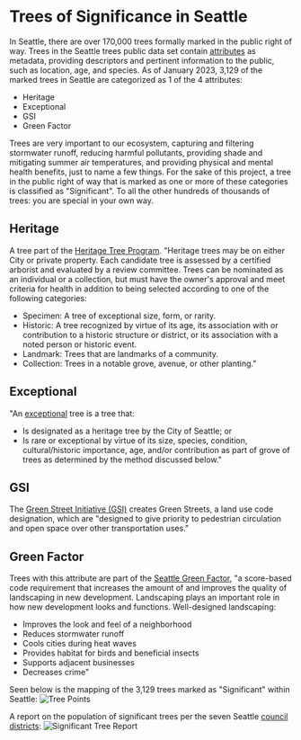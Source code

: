 # Trees of Significance in Seattle
In Seattle, there are over 170,000 trees formally marked in the public right of way. Trees in the Seattle trees public data set contain [attributes](https://www.seattle.gov/Documents/Departments/SDOT/GIS/Trees_OD.pdf) as metadata, providing descriptors and pertinent information to the public, such as location, age, and species. As of January 2023, 3,129 of the marked trees in Seattle are categorized as 1 of the 4 attributes:
- Heritage
- Exceptional
- GSI
- Green Factor

Trees are very important to our ecosystem, capturing and filtering stormwater runoff, reducing harmful pollutants, providing shade and mitigating summer air temperatures, and providing physical and mental health benefits, just to name a few things. For the sake of this project, a tree in the public right of way that is marked as one or more of these categories is classified as "Significant". To all the other hundreds of thousands of trees: you are special in your own way.

## Heritage
A tree part of the [Heritage Tree Program](https://www.seattle.gov/transportation/projects-and-programs/programs/trees-and-landscaping-program/heritage-tree-program). "Heritage trees may be on either City or private property. Each candidate tree is assessed by a certified arborist and evaluated by a review committee. Trees can be nominated as an individual or a collection, but must have the owner's approval and meet criteria for health in addition to being selected according to one of the following categories:

- Specimen: A tree of exceptional size, form, or rarity.
- Historic: A tree recognized by virtue of its age, its association with or contribution to a historic structure or district, or its association with a noted person or historic event.
- Landmark: Trees that are landmarks of a community.
- Collection: Trees in a notable grove, avenue, or other planting."

## Exceptional
"An [exceptional](https://www.seattle.gov/Documents/Departments/UrbanForestryCommission/Resources/DR2008-16xExceptionalTrees.pdf) tree is a tree that:

- Is designated as a heritage tree by the City of Seattle; or
- Is rare or exceptional by virtue of its size, species, condition, cultural/historic importance, age, and/or contribution as part of grove of trees as determined by the method discussed below."

## GSI
The [Green Street Initiative (GSI)](https://streetsillustrated.seattle.gov/urban-design/green-streets/) creates Green Streets, a land use code designation, which are "designed to give priority to pedestrian circulation and open space over other transportation uses."

## Green Factor
Trees with this attribute are part of the [Seattle Green Factor](https://www.seattle.gov/sdci/codes/codes-we-enforce-(a-z)/seattle-green-factor), "a score-based code requirement that increases the amount of and improves the quality of landscaping in new development. Landscaping plays an important role in how new development looks and functions. Well-designed landscaping:

- Improves the look and feel of a neighborhood
- Reduces stormwater runoff
- Cools cities during heat waves
- Provides habitat for birds and beneficial insects
- Supports adjacent businesses
- Decreases crime"

Seen below is the mapping of the 3,129 trees marked as "Significant" within Seattle:
![Tree Points](Tree_Points.png)

A report on the population of significant trees per the seven Seattle [council districts](https://www.seattle.gov/neighborhoods/neighborhoods-and-districts):
![Significant Tree Report](Significant_Trees_Report.png)
